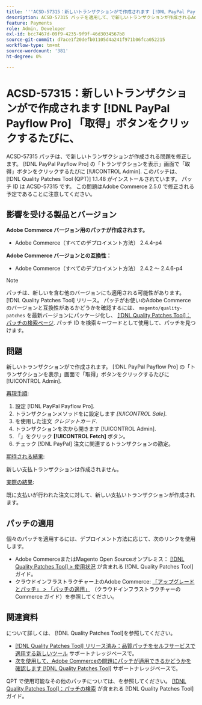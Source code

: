 ```yaml
---
title: '''ACSD-57315：新しいトランザクションがで作成されます [!DNL PayPal Payflow Pro] 「取得」ボタンをクリックするたびに'
description: ACSD-57315 パッチを適用して、で新しいトランザクションが作成されるAdobe Commerceの問題を修正してください。 [!DNL PayPal Payflow Pro] の「トランザクションを表示」画面で「取得」ボタンをクリックするたびに [!UICONTROL Admin].
feature: Payments
role: Admin, Developer
exl-id: bcc7467d-09f9-4235-9f9f-46d3034567b8
source-git-commit: d7ace1f20defb01105d4a241f971b06fca052215
workflow-type: tm+mt
source-wordcount: '381'
ht-degree: 0%

---
```


# ACSD-57315：新しいトランザクションがで作成されます [!DNL PayPal Payflow Pro] 「取得」ボタンをクリックするたびに、

ACSD-57315 パッチは、で新しいトランザクションが作成される問題を修正します。 [!DNL PayPal Payflow Pro] の「トランザクションを表示」画面で「取得」ボタンをクリックするたびに [!UICONTROL Admin]. このパッチは、 [!DNL Quality Patches Tool (QPT)] 1.1.48 がインストールされています。 パッチ ID は ACSD-57315 です。 この問題はAdobe Commerce 2.5.0 で修正される予定であることに注意してください。

## 影響を受ける製品とバージョン

**Adobe Commerce バージョン用のパッチが作成されます。**

* Adobe Commerce（すべてのデプロイメント方法） 2.4.4-p4

**Adobe Commerce バージョンとの互換性：**

* Adobe Commerce（すべてのデプロイメント方法） 2.4.2 ～ 2.4.6-p4

>[!NOTE]
>
>パッチは、新しいを含む他のバージョンにも適用される可能性があります。 [!DNL Quality Patches Tool] リリース。 パッチがお使いのAdobe Commerceのバージョンと互換性があるかどうかを確認するには、 `magento/quality-patches` を最新バージョンにパッケージ化し、 [[!DNL Quality Patches Tool]：パッチの検索ページ](https://experienceleague.adobe.com/tools/commerce-quality-patches/index.html). パッチ ID を検索キーワードとして使用して、パッチを見つけます。

## 問題

新しいトランザクションがで作成されます。 [!DNL PayPal Payflow Pro] の「トランザクションを表示」画面で「取得」ボタンをクリックするたびに [!UICONTROL Admin].

<u>再現手順</u>:

1. 設定 [!DNL PayPal Payflow Pro].
1. トランザクションメソッドをに設定します *[!UICONTROL Sale]*.
1. を使用した注文 *クレジットカード*.
1. トランザクションを次から開きます [!UICONTROL Admin].
1. 「」をクリック **[!UICONTROL Fetch]** ボタン。
1. チェック [!DNL PayPal] 注文に関連するトランザクションの勘定。

<u>期待される結果</u>:

新しい支払トランザクションは作成されません。

<u>実際の結果</u>:

既に支払いが行われた注文に対して、新しい支払いトランザクションが作成されます。

## パッチの適用

個々のパッチを適用するには、デプロイメント方法に応じて、次のリンクを使用します。

* Adobe CommerceまたはMagento Open Sourceオンプレミス： [[!DNL Quality Patches Tool] > 使用状況](https://experienceleague.adobe.com/docs/commerce-operations/tools/quality-patches-tool/usage.html) が含まれる [!DNL Quality Patches Tool] ガイド。
* クラウドインフラストラクチャー上のAdobe Commerce: [「アップグレードとパッチ」 > 「パッチの適用」](https://experienceleague.adobe.com/docs/commerce-cloud-service/user-guide/develop/upgrade/apply-patches.html) （クラウドインフラストラクチャーのCommerce ガイド）を参照してください。

## 関連資料

について詳しくは、 [!DNL Quality Patches Tool]を参照してください。

* [[!DNL Quality Patches Tool] リリース済み：品質パッチをセルフサービスで適用する新しいツール](/help/announcements/adobe-commerce-announcements/magento-quality-patches-released-new-tool-to-self-serve-quality-patches.md) サポートナレッジベースで。
* [次を使用して、Adobe Commerceの問題にパッチが適用できるかどうかを確認します [!DNL Quality Patches Tool]](/help/support-tools/patches-available-in-qpt-tool/check-patch-for-magento-issue-with-magento-quality-patches.md) サポートナレッジベースで。

QPT で使用可能なその他のパッチについては、を参照してください。 [[!DNL Quality Patches Tool]：パッチの検索](https://experienceleague.adobe.com/tools/commerce-quality-patches/index.html) が含まれる [!DNL Quality Patches Tool] ガイド。
